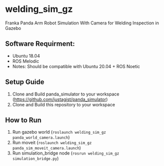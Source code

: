 # welding_sim_gz
Franka Panda Arm Robot Simulation With Camera for Welding Inspection in Gazebo 

## Software Requirment:
- Ubuntu 18.04
- ROS Melodic
- Notes: Should be compatible with Ubuntu 20.04 + ROS Noetic

## Setup Guide
1. Clone and Build panda_simulator to your workspace (https://github.com/justagist/panda_simulator)
2. Clone and Build this repository to your workspace

## How to Run
1. Run gazebo world (`roslaunch welding_sim_gz panda_world_camera.launch`)
2. Run moveit (`roslaunch welding_sim_gz panda_sim_moveit_camera.launch`)
3. Run simulation_bridge node (`rosrun welding_sim_gz simulation_bridge.py`)
